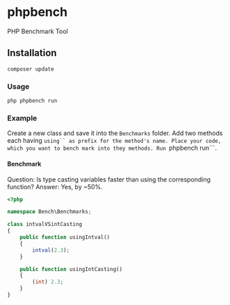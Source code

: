 # phpbench

PHP Benchmark Tool

## Installation

```
composer update
```

### Usage

```
php phpbench run
```

### Example

Create a new class and save it into the ```Benchmarks``` folder. Add two methods each having ```using`` as prefix for the method's name. Place your code, which you want to bench mark into they methods. Run ```phpbench run```.

#### Benchmark

Question: Is type casting variables faster than using the corresponding function?
Answer: Yes, by ~50%.

```php
<?php

namespace Bench\Benchmarks;

class intvalVSintCasting
{
    public function usingIntval()
    {
        intval(2.3);
    }

    public function usingIntCasting()
    {
        (int) 2.3;
    }
}
